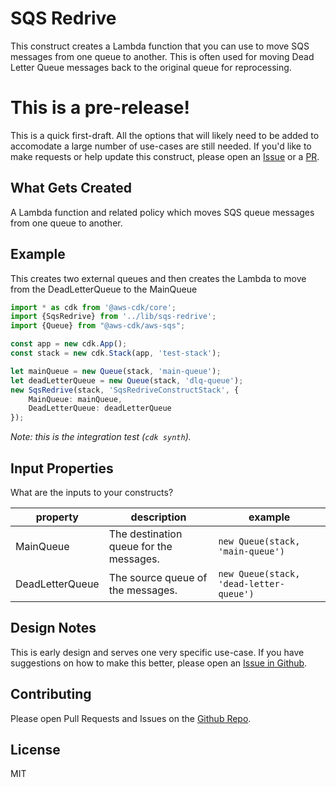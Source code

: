 # SQS Redrive   

This construct creates a Lambda function that you can use to move SQS messages from one queue to another. This is often used for moving Dead Letter Queue messages back to the original queue for reprocessing.

# This is a pre-release!

This is a quick first-draft. All the options that will likely need to be added to accomodate a large
number of use-cases are still needed. If you'd like to make requests or help update this construct, please
open an [Issue](https://github.com/mbonig/cicd-spa-website/issues) or a [PR](https://github.com/mbonig/cicd-spa-website/pulls).


## What Gets Created

A Lambda function and related policy which moves SQS queue messages from one queue to another.

## Example

This creates two external queues and then creates the Lambda to move from the DeadLetterQueue to the MainQueue

```typescript
import * as cdk from '@aws-cdk/core';
import {SqsRedrive} from '../lib/sqs-redrive';
import {Queue} from "@aws-cdk/aws-sqs";

const app = new cdk.App();
const stack = new cdk.Stack(app, 'test-stack');

let mainQueue = new Queue(stack, 'main-queue');
let deadLetterQueue = new Queue(stack, 'dlq-queue');
new SqsRedrive(stack, 'SqsRedriveConstructStack', {
    MainQueue: mainQueue,
    DeadLetterQueue: deadLetterQueue
});
```

*Note: this is the integration test (`cdk synth`).*

## Input Properties

What are the inputs to your constructs?

|property|description|example
|---|---|---
|MainQueue|The destination queue for the messages.|```new Queue(stack, 'main-queue')```
|DeadLetterQueue|The source queue of the messages.|```new Queue(stack, 'dead-letter-queue')```

## Design Notes

This is early design and serves one very specific use-case. If you have suggestions on how to make this better, please open an [Issue in Github](https://github.com/mbonig/sqs-redrive/issues).

## Contributing

Please open Pull Requests and Issues on the [Github Repo](https://github.com/mbonig/sqs-redrive).

## License

MIT
